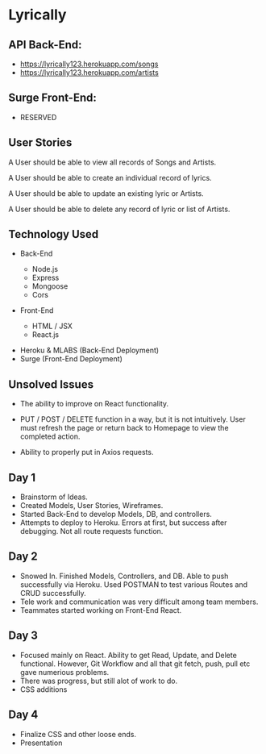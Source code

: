 # Lyrically

## API Back-End:

- https://lyrically123.herokuapp.com/songs
- https://lyrically123.herokuapp.com/artists

## Surge Front-End:

- RESERVED

## User Stories

A User should be able to view all records of Songs and Artists.

A User should be able to create an individual record of lyrics.

A User should be able to update an existing lyric or Artists.

A User should be able to delete any record of lyric or list of Artists.

## Technology Used

- Back-End

  - Node.js
  - Express
  - Mongoose
  - Cors

- Front-End

  - HTML / JSX
  - React.js

* Heroku & MLABS (Back-End Deployment)
* Surge (Front-End Deployment)

## Unsolved Issues

- The ability to improve on React functionality.

- PUT / POST / DELETE function in a way, but it is not intuitively. User must refresh the page or return back to Homepage to view the completed action.

- Ability to properly put in Axios requests.


## Day 1
- Brainstorm of Ideas.
- Created Models, User Stories, Wireframes.
- Started Back-End to develop Models, DB, and controllers.
- Attempts to deploy to Heroku. Errors at first, but success after debugging. Not all route requests function.

## Day 2
- Snowed In. Finished Models, Controllers, and DB. Able to push successfully via Heroku. Used POSTMAN to test various Routes and CRUD successfully.
- Tele work and communication was very difficult among team members.
- Teammates started working on Front-End React.

## Day 3
- Focused mainly on React. Ability to get Read, Update, and Delete functional. However, Git Workflow and all that git fetch, push, pull etc gave numerious problems.
- There was progress, but still alot of work to do.
- CSS additions

## Day 4
- Finalize CSS and other loose ends.
- Presentation 